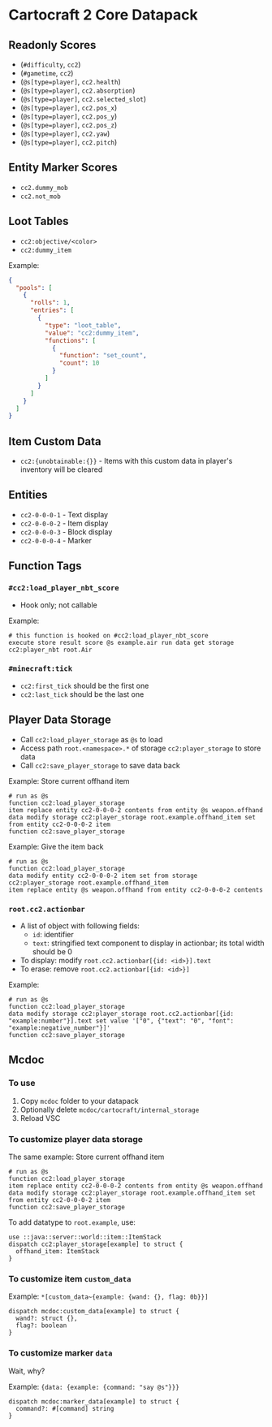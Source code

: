 # Cartocraft 2 Core Datapack

## Readonly Scores

- \(`#difficulty`, `cc2`\)
- \(`#gametime`, `cc2`\)
- \(`@s[type=player]`, `cc2.health`\)
- \(`@s[type=player]`, `cc2.absorption`\)
- \(`@s[type=player]`, `cc2.selected_slot`\)
- \(`@s[type=player]`, `cc2.pos_x`\)
- \(`@s[type=player]`, `cc2.pos_y`\)
- \(`@s[type=player]`, `cc2.pos_z`\)
- \(`@s[type=player]`, `cc2.yaw`\)
- \(`@s[type=player]`, `cc2.pitch`\)

## Entity Marker Scores

- `cc2.dummy_mob`
- `cc2.not_mob`

## Loot Tables

- `cc2:objective/<color>`
- `cc2:dummy_item`

Example:

```json
{
  "pools": [
    {
      "rolls": 1,
      "entries": [
        {
          "type": "loot_table",
          "value": "cc2:dummy_item",
          "functions": [
            {
              "function": "set_count",
              "count": 10
            }
          ]
        }
      ]
    }
  ]
}
```

## Item Custom Data

- `cc2:{unobtainable:{}}` - Items with this custom data in player's inventory will be cleared

## Entities

- `cc2-0-0-0-1` - Text display
- `cc2-0-0-0-2` - Item display
- `cc2-0-0-0-3` - Block display
- `cc2-0-0-0-4` - Marker

## Function Tags

### `#cc2:load_player_nbt_score`

- Hook only; not callable

Example:
```mcfunction
# this function is hooked on #cc2:load_player_nbt_score
execute store result score @s example.air run data get storage cc2:player_nbt root.Air
```

### `#minecraft:tick`

- `cc2:first_tick` should be the first one
- `cc2:last_tick` should be the last one

## Player Data Storage

- Call `cc2:load_player_storage` as `@s` to load
- Access path `root.<namespace>.*` of storage `cc2:player_storage` to store data
- Call `cc2:save_player_storage` to save data back

Example: Store current offhand item

```mcfunction
# run as @s
function cc2:load_player_storage
item replace entity cc2-0-0-0-2 contents from entity @s weapon.offhand
data modify storage cc2:player_storage root.example.offhand_item set from entity cc2-0-0-0-2 item
function cc2:save_player_storage
```

Example: Give the item back

```mcfunction
# run as @s
function cc2:load_player_storage
data modify entity cc2-0-0-0-2 item set from storage cc2:player_storage root.example.offhand_item
item replace entity @s weapon.offhand from entity cc2-0-0-0-2 contents
```

### `root.cc2.actionbar`

- A list of object with following fields:
  - `id`: identifier
  - `text`: stringified text component to display in actionbar; its total width should be 0
- To display: modify `root.cc2.actionbar[{id: <id>}].text`
- To erase: remove `root.cc2.actionbar[{id: <id>}]`

Example:
```mcfunction
# run as @s
function cc2:load_player_storage
data modify storage cc2:player_storage root.cc2.actionbar[{id: "example:number"}].text set value '["0", {"text": "0", "font": "example:negative_number"}]'
function cc2:save_player_storage
```

## Mcdoc

### To use

1. Copy `mcdoc` folder to your datapack
2. Optionally delete `mcdoc/cartocraft/internal_storage`
3. Reload VSC

### To customize player data storage

The same example: Store current offhand item

```mcfunction
# run as @s
function cc2:load_player_storage
item replace entity cc2-0-0-0-2 contents from entity @s weapon.offhand
data modify storage cc2:player_storage root.example.offhand_item set from entity cc2-0-0-0-2 item
function cc2:save_player_storage
```

To add datatype to `root.example`, use:

```
use ::java::server::world::item::ItemStack
dispatch cc2:player_storage[example] to struct {
  offhand_item: ItemStack
}
```

### To customize item `custom_data`

Example: `*[custom_data~{example: {wand: {}, flag: 0b}}]`

```
dispatch mcdoc:custom_data[example] to struct {
  wand?: struct {},
  flag?: boolean
}
```

### To customize marker `data`

Wait, why?

Example: `{data: {example: {command: "say @s"}}}`

```
dispatch mcdoc:marker_data[example] to struct {
  command?: #[command] string
}
```
